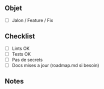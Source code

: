 ## Objet
- [ ] Jalon / Feature / Fix

## Checklist
- [ ] Lints OK
- [ ] Tests OK
- [ ] Pas de secrets
- [ ] Docs mises a jour (roadmap.md si besoin)

## Notes
